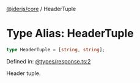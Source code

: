 [@jderjs/core](../README.md) / HeaderTuple

# Type Alias: HeaderTuple

```ts
type HeaderTuple = [string, string];
```

Defined in: [@types/response.ts:2](https://github.com/jder-std/core.js/blob/ccb6f2fa28b92969dcb767a05c1efbaf6bcd3154/package/src/@types/response.ts#L2)

Header tuple.
